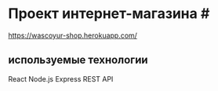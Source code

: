 # Проект интернет-магазина #</br>
https://wascoyur-shop.herokuapp.com/
## используемые технологии  </br>
React
Node.js
Express
REST API
